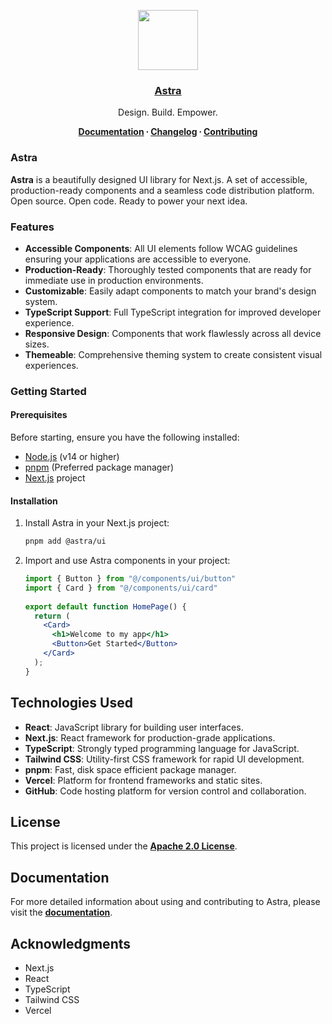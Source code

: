 <p align="center">
  <a href="https://www.links.egeuysal.com/">
    <img src="https://res.cloudinary.com/dpgeyzgaw/image/upload/v1743809631/Astra/astra-logo.png" height="96">
    <h3 align="center">Astra</h3>
  </a>
</p>

<p align="center">
  Design. Build. Empower.
</p>

<p align="center">
  <strong>
    <a href="https://www.links.egeuysal.com/docs/getting-started">Documentation</a> ∙ 
    <a href="https://www.links.egeuysal.com/docs/changelog">Changelog</a> ∙ 
    <a href="https://www.links.egeuysal.com/docs/changelog">Contributing</a>
  </strong>
</p>

### Astra

**Astra** is a beautifully designed UI library for Next.js. A set of accessible, production-ready components and a seamless code distribution platform. Open source. Open code. Ready to power your next idea.

### Features

- **Accessible Components**: All UI elements follow WCAG guidelines ensuring your applications are accessible to everyone.
- **Production-Ready**: Thoroughly tested components that are ready for immediate use in production environments.
- **Customizable**: Easily adapt components to match your brand's design system.
- **TypeScript Support**: Full TypeScript integration for improved developer experience.
- **Responsive Design**: Components that work flawlessly across all device sizes.
- **Themeable**: Comprehensive theming system to create consistent visual experiences.

### Getting Started

#### Prerequisites

Before starting, ensure you have the following installed:
- [Node.js](https://nodejs.org/) (v14 or higher)
- [pnpm](https://pnpm.io/) (Preferred package manager)
- [Next.js](https://nextjs.org/) project

#### Installation

1. Install Astra in your Next.js project:

   ```bash
   pnpm add @astra/ui
   ```
2. Import and use Astra components in your project:

    ```jsx
    import { Button } from "@/components/ui/button"
    import { Card } from "@/components/ui/card"
  
    export default function HomePage() {
      return (
        <Card>
          <h1>Welcome to my app</h1>
          <Button>Get Started</Button>
        </Card>
      );
    }
    ```

## Technologies Used

- **React**: JavaScript library for building user interfaces.
- **Next.js**: React framework for production-grade applications.
- **TypeScript**: Strongly typed programming language for JavaScript.
- **Tailwind CSS**: Utility-first CSS framework for rapid UI development.
- **pnpm**: Fast, disk space efficient package manager.
- **Vercel**: Platform for frontend frameworks and static sites.
- **GitHub**: Code hosting platform for version control and collaboration.

## License

This project is licensed under the **[Apache 2.0 License](./LICENSE)**.

## Documentation

For more detailed information about using and contributing to Astra, please visit the **[documentation](./docs/README.md)**.

## Acknowledgments

- Next.js
- React
- TypeScript
- Tailwind CSS
- Vercel
